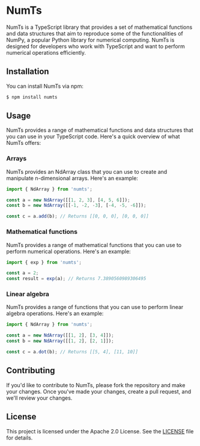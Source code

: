 # NumTs

NumTs is a TypeScript library that provides a set of mathematical functions and data structures that aim to reproduce some of the functionalities of NumPy, a popular Python library for numerical computing. 
NumTs is designed for developers who work with TypeScript and want to perform numerical operations efficiently.

## Installation

You can install NumTs via npm:

```bash
$ npm install numts
```

## Usage

NumTs provides a range of mathematical functions and data structures that you can use in your TypeScript code.
Here's a quick overview of what NumTs offers:

### Arrays

NumTs provides an NdArray class that you can use to create and manipulate n-dimensional arrays.
Here's an example:

```js
import { NdArray } from 'numts';

const a = new NdArray([[1, 2, 3], [4, 5, 6]]);
const b = new NdArray([[-1, -2, -3], [-4, -5, -6]]);

const c = a.add(b); // Returns [[0, 0, 0], [0, 0, 0]]
```

### Mathematical functions

NumTs provides a range of mathematical functions that you can use to perform numerical operations.
Here's an example:

```js
import { exp } from 'numts';

const a = 2;
const result = exp(a); // Returns 7.3890560989306495
```

### Linear algebra

NumTs provides a range of functions that you can use to perform linear algebra operations.
Here's an example:

```js
import { NdArray } from 'numts';

const a = new NdArray([[1, 2], [3, 4]]);
const b = new NdArray([[1, 2], [2, 1]]);

const c = a.dot(b); // Returns [[5, 4], [11, 10]]
```

## Contributing

If you'd like to contribute to NumTs, please fork the repository and make your changes. Once you've made your changes, create a pull request, and we'll review your changes.

## License

This project is licensed under the Apache 2.0 License. See the [LICENSE](./LICENSE) file for details.

